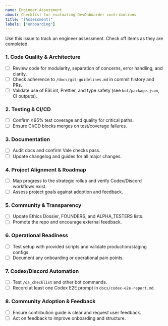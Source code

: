 ```yaml
---
name: Engineer Assessment
about: Checklist for evaluating DevOnboarder contributions
title: "[Assessment]"
labels: ["onboarding"]
---
```


Use this issue to track an engineer assessment. Check off items as they are completed.

### 1. Code Quality & Architecture
- [ ] Review code for modularity, separation of concerns, error handling, and clarity.
- [ ] Check adherence to `/docs/git-guidelines.md` in commit history and PRs.
- [ ] Validate use of ESLint, Prettier, and type safety (see `bot/package.json`, CI outputs).

### 2. Testing & CI/CD
- [ ] Confirm ≥95% test coverage and quality for critical paths.
- [ ] Ensure CI/CD blocks merges on test/coverage failures.

### 3. Documentation
- [ ] Audit docs and confirm Vale checks pass.
- [ ] Update changelog and guides for all major changes.

### 4. Project Alignment & Roadmap
- [ ] Map progress to the strategic rollup and verify Codex/Discord workflows exist.
- [ ] Assess project goals against adoption and feedback.

### 5. Community & Transparency
- [ ] Update Ethics Dossier, FOUNDERS, and ALPHA_TESTERS lists.
- [ ] Promote the repo and encourage external feedback.

### 6. Operational Readiness
- [ ] Test setup with provided scripts and validate production/staging configs.
- [ ] Document any onboarding or operational pain points.

### 7. Codex/Discord Automation
- [ ] Test `/qa_checklist` and other bot commands.
- [ ] Record at least one Codex E2E prompt in `docs/codex-e2e-report.md`.

### 8. Community Adoption & Feedback
- [ ] Ensure contribution guide is clear and request user feedback.
- [ ] Act on feedback to improve onboarding and structure.
